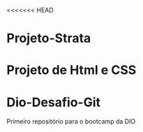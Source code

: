 <<<<<<< HEAD
# Projeto-Strata
Projeto de Html e CSS
=======
# Dio-Desafio-Git
Primeiro repositório para o bootcamp da DIO

